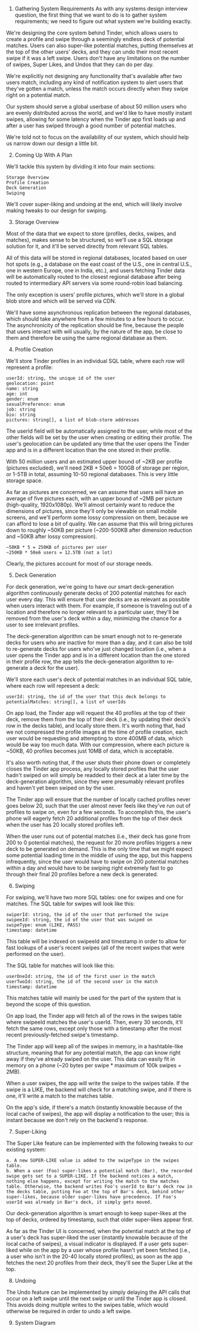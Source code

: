 1. Gathering System Requirements
As with any systems design interview question, the first thing that we want to do is to gather system requirements; we need to figure out what system we're building exactly.

We're designing the core system behind Tinder, which allows users to create a profile and swipe through a seemingly endless deck of potential matches. Users can also super-like potential matches, putting themselves at the top of the other users' decks, and they can undo their most recent swipe if it was a left swipe. Users don't have any limitations on the number of swipes, Super Likes, and Undos that they can do per day.

We're explicitly not designing any functionality that's available after two users match, including any kind of notification system to alert users that they've gotten a match, unless the match occurs directly when they swipe right on a potential match.

Our system should serve a global userbase of about 50 million users who are evenly distributed across the world, and we'd like to have mostly instant swipes, allowing for some latency when the Tinder app first loads up and after a user has swiped through a good number of potential matches.

We're told not to focus on the availability of our system, which should help us narrow down our design a little bit.

2. Coming Up With A Plan

We'll tackle this system by dividing it into four main sections:

    Storage Overview
    Profile Creation
    Deck Generation
    Swiping

We'll cover super-liking and undoing at the end, which will likely involve making tweaks to our design for swiping.

3. Storage Overview

Most of the data that we expect to store (profiles, decks, swipes, and matches), makes sense to be structured, so we'll use a SQL storage solution for it, and it'll be served directly from relevant SQL tables.

All of this data will be stored in regional databases, located based on user hot spots (e.g., a database on the east coast of the U.S., one in central U.S., one in western Europe, one in India, etc.), and users fetching Tinder data will be automatically routed to the closest regional database after being routed to intermediary API servers via some round-robin load balancing.

The only exception is users' profile pictures, which we'll store in a global blob store and which will be served via CDN.

We'll have some asynchronous replication between the regional databases, which should take anywhere from a few minutes to a few hours to occur. The asynchronicity of the replication should be fine, because the people that users interact with will usually, by the nature of the app, be close to them and therefore be using the same regional database as them.

4. Profile Creation

We'll store Tinder profiles in an individual SQL table, where each row will represent a profile:

    userId: string, the unique id of the user
    geolocation: point
    name: string
    age: int
    gender: enum
    sexualPreference: enum
    job: string
    bio: string
    pictures: string[], a list of blob-store addresses

The userId field will be automatically assigned to the user, while most of the other fields will be set by the user when creating or editing their profile. The user's geolocation can be updated any time that the user opens the Tinder app and is in a different location than the one stored in their profile.

With 50 million users and an estimated upper bound of ~2KB per profile (pictures excluded), we'll need 2KB * 50e6 = 100GB of storage per region, or 1-5TB in total, assuming 10-50 regional databases. This is very little storage space.

As far as pictures are concerned, we can assume that users will have an average of five pictures each, with an upper bound of ~2MB per picture (high-quality, 1920x1080p). We'll almost certainly want to reduce the dimensions of pictures, since they'll only be viewable on small mobile screens, and we'll perform some lossy compression on them, because we can afford to lose a bit of quality. We can assume that this will bring pictures down to roughly ~50KB per picture (~200-500KB after dimension reduction and ~50KB after lossy compression).

    ~50KB * 5 = 250KB of pictures per user
    ~250KB * 50e6 users = 12.5TB (not a lot)  

Clearly, the pictures account for most of our storage needs.

5. Deck Generation

For deck generation, we're going to have our smart deck-generation algorithm continuously generate decks of 200 potential matches for each user every day. This will ensure that user decks are as relevant as possible when users interact with them. For example, if someone is traveling out of a location and therefore no longer relevant to a particular user, they'll be removed from the user's deck within a day, minimizing the chance for a user to see irrelevant profiles.

The deck-generation algorithm can be smart enough not to re-generate decks for users who are inactive for more than a day, and it can also be told to re-generate decks for users who've just changed location (i.e., when a user opens the Tinder app and is in a different location than the one stored in their profile row, the app tells the deck-generation algorithm to re-generate a deck for the user).

We'll store each user's deck of potential matches in an individual SQL table, where each row will represent a deck:

    userId: string, the id of the user that this deck belongs to
    potentialMatches: string[], a list of userIds

On app load, the Tinder app will request the 40 profiles at the top of their deck, remove them from the top of their deck (i.e., by updating their deck's row in the decks table), and locally store them. It's worth noting that, had we not compressed the profile images at the time of profile creation, each user would be requesting and attempting to store 400MB of data, which would be way too much data. With our compression, where each picture is ~50KB, 40 profiles becomes just 10MB of data, which is acceptable.

It's also worth noting that, if the user shuts their phone down or completely closes the Tinder app process, any locally stored profiles that the user hadn't swiped on will simply be readded to their deck at a later time by the deck-generation algorithm, since they were presumably relevant profiles and haven't yet been swiped on by the user.

The Tinder app will ensure that the number of locally cached profiles never goes below 20, such that the user almost never feels like they've run out of profiles to swipe on, even for a few seconds. To accomplish this, the user's phone will eagerly fetch 20 additional profiles from the top of their deck when the user has 20 locally stored profiles left.

When the user runs out of potential matches (i.e., their deck has gone from 200 to 0 potential matches), the request for 20 more profiles triggers a new deck to be generated on demand. This is the only time that we might expect some potential loading time in the middle of using the app, but this happens infrequently, since the user would have to swipe on 200 potential matches within a day and would have to be swiping right extremely fast to go through their final 20 profiles before a new deck is generated.

6. Swiping

For swiping, we'll have two more SQL tables: one for swipes and one for matches. The SQL table for swipes will look like this:

    swiperId: string, the id of the user that performed the swipe
    swipeeId: string, the id of the user that was swiped on
    swipeType: enum (LIKE, PASS)
    timestamp: datetime

This table will be indexed on swipeeId and timestamp in order to allow for fast lookups of a user's recent swipes (all of the recent swipes that were performed on the user).

The SQL table for matches will look like this:

    userOneId: string, the id of the first user in the match
    userTwoId: string, the id of the second user in the match
    timestamp: datetime

This matches table will mainly be used for the part of the system that is beyond the scope of this question.

On app load, the Tinder app will fetch all of the rows in the swipes table where swipeeId matches the user's userId. Then, every 30 seconds, it'll fetch the same rows, except only those with a timestamp after the most recent previously-fetched swipe's timestamp.

The Tinder app will keep all of the swipes in memory, in a hashtable-like structure, meaning that for any potential match, the app can know right away if they've already swiped on the user. This data can easily fit in memory on a phone (~20 bytes per swipe * maximum of 100k swipes = 2MB).

When a user swipes, the app will write the swipe to the swipes table. If the swipe is a LIKE, the backend will check for a matching swipe, and if there is one, it'll write a match to the matches table.

On the app's side, if there's a match (instantly knowable because of the local cache of swipes), the app will display a notification to the user; this is instant because we don't rely on the backend's response.

7. Super-Liking

The Super Like feature can be implemented with the following tweaks to our existing system:

    a. A new SUPER-LIKE value is added to the swipeType in the swipes table.
    b. When a user (Foo) super-likes a potential match (Bar), the recorded swipe gets set to a SUPER-LIKE. If the backend notices a match, nothing else happens, except for writing the match to the matches table. Otherwise, the backend writes Foo's userId to Bar's deck row in the decks table, putting Foo at the top of Bar's deck, behind other super-likes, because older super-likes have precedence. If Foo's userId was already in Bar's deck, it simply gets moved.

Our deck-generation algorithm is smart enough to keep super-likes at the top of decks, ordered by timestamp, such that older super-likes appear first.

As far as the Tinder UI is concerned, when the potential match at the top of a user's deck has super-liked the user (instantly knowable because of the local cache of swipes), a visual indicator is displayed. If a user gets super-liked while on the app by a user whose profile hasn't yet been fetched (i.e., a user who isn't in the 20-40 locally stored profiles), as soon as the app fetches the next 20 profiles from their deck, they'll see the Super Like at the top.

8. Undoing

The Undo feature can be implemented by simply delaying the API calls that occur on a left swipe until the next swipe or until the Tinder app is closed. This avoids doing multiple writes to the swipes table, which would otherwise be required in order to undo a left swipe.

9. System Diagram


